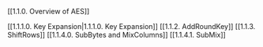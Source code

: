 
[[1.1.0. Overview of AES]]

[[1.1.1.0. Key Expansion|1.1.1.0. Key Expansion]]
[[1.1.2. AddRoundKey]]
[[1.1.3. ShiftRows]]
[[1.1.4.0. SubBytes and MixColumns]]
[[1.1.4.1. SubMix]]














